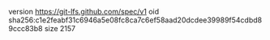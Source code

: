 version https://git-lfs.github.com/spec/v1
oid sha256:c1e2feabf31c6946a5e08fc8ca7c6ef58aad20dcdee39989f54cdbd89ccc83b8
size 2157

